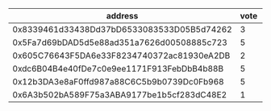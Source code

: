 address|vote|timestamp|signature
---|---|---|---
0x8339461d33438Dd37bD6533083533D05B5d74262|3|1615902638|0x67e0d7c551e8b262aead80d5c16d693e320171ef3c8de280cd7c041bc45f9d3812300b690028dd95f88ef9fbee7223a0cdd1c285a6858b0f17ac33f8fdac2b1a1b
0x5Fa7d69bDAD5d5e88ad351a7626d00508885c723|5|1615904735|0x0517b406550b7f8b6596ff2e7c44abb119d9777f238d048bb88f601ce3341d6364e25d80e363eb2f99fdcacce226006cf357362f0c3361b615cc502e9dd51e711c
0x605C76643F5DA6e33F8234740372ac81930eA2DB|2|1615905966|0x501b4abf318962f629dbe696b1027c5e74bb792ab8322397ae1af5ca809da2df1f4e625a0e51206f86c06da9d43764e0b4edcdbe7d39aa8e8d9079bf3d1cd02b1b
0xdc6B04B4e40fDe7c0e9ee1171F913FebDbB4b88B|5|1615907424|0x84d719d574b408e1269d82bb6b0f94510abaf4f3dd4d3c21ac54c9f7509d756a32723e187ec2fa661872c2d307ed9b09e288650d2487a5b90ade84939f5803751b
0x12b3DA3e8aF0ffd987a88C6C5b9b0739Dc0Fb968|5|1615914683|0xffec62d4e08e4b42a3d5bfe65996302c569a2924da31610af87d82e774e88de3507c9686941312dc0c1cb9230d95174eb053f351b079c6d33018775338e661911b
0x6A3b502bA589F75a3ABA9177be1b5cf283dC48E2|1|1615980904|0xf6cc82d7eeb49c170b335230ff68efebfcdc77102a9ddc8c80e8e5abb4ba368761f70ddd6d010b40b86879957ca1d0339f9f974490edf7aab2c7e69262b03d981c